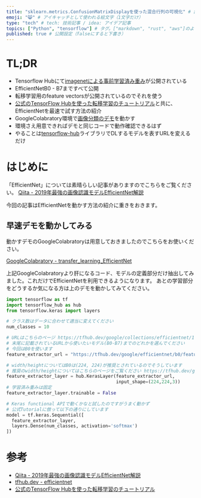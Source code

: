 ```yaml
---
title: "sklearn.metrics.ConfusionMatrixDisplayを使った混合行列の可視化" # 記事のタイトル
emoji: "😸" # アイキャッチとして使われる絵文字（1文字だけ）
type: "tech" # tech: 技術記事 / idea: アイデア記事
topics: ["Python", "tensorflow"] # タグ。["markdown", "rust", "aws"]のように指定する
published: true # 公開設定（falseにすると下書き）
---
```



# TL;DR
- Tensorflow Hubにて[imagenetによる事前学習済み重み]((https://tfhub.dev/google/collections/efficientnet/1))が公開されている
 - EfficientNetB0 - B7まですべて公開
 - 転移学習用のfeature vectorsが公開されているのでそれを使う
- [公式のTensorFlow Hubを使った転移学習のチュートリアル](https://www.tensorflow.org/tutorials/images/transfer_learning_with_hub)と共に、EfficientNetを最速で試す方法の紹介
 - GoogleColabratory環境で[画像分類のデモ]((https://colab.research.google.com/drive/18IVEXsLwHnuXq1GU18-6LvsuuDCjjYaD))を動かす
 - 環境さえ用意できればデモと同じコードで動作確認できるはず 
 - やることは[tensorflow-hub](https://pypi.org/project/tensorflow-hub/)ライブラリでDLするモデルを表すURLを変えるだけ

# はじめに

「EfficientNet」については素晴らしい記事がありますのでこちらをご覧ください。
[Qiita - 2019年最強の画像認識モデルEfficientNet解説](https://qiita.com/omiita/items/83643f78baabfa210ab1)

今回の記事はEfficientNetを動かす方法の紹介に重きをおきます。

## 早速デモを動かしてみる

動かすデモのGoogleColabratoryは用意しておきましたのでこちらをお使いください。

[GoogleColabratory - transfer_learning_EfficientNet](https://colab.research.google.com/drive/18IVEXsLwHnuXq1GU18-6LvsuuDCjjYaD)

上記GoogleColabratoryより肝になるコード、モデルの定義部分だけ抽出してみました。これだけでEfficientNetを利用できるようになります。
あとの学習部分をどうするか気になる方は上のデモを動かしてみてください。

```python
import tensorflow as tf
import tensorflow_hub as hub
from tensorflow.keras import layers

# クラス数はデータに合わせて適当に変えてください
num_classes = 10

# URLはこちらのページ https://tfhub.dev/google/collections/efficientnet/1
# 末尾に記載されているURLから使いたいモデル(B0-B7)までのどれかを選んでください
# 今回はB0を使います
feature_extractor_url = "https://tfhub.dev/google/efficientnet/b0/feature-vector/1"

# width/heightについてはB0は(224, 224)が推奨とされているのでそうしています
# 推奨のwidth/heightについてはこちらのページをご覧ください https://tfhub.dev/google/collections/efficientnet/1
feature_extractor_layer = hub.KerasLayer(feature_extractor_url,
                                         input_shape=(224,224,3))
# 学習済み重みは固定
feature_extractor_layer.trainable = False

# Keras functional APIで動くかなと試したのですがうまく動かず
# 公式Tutorialに倣って以下の通りにしています
model = tf.keras.Sequential([
  feature_extractor_layer,
  layers.Dense(num_classes, activation='softmax')
])
```

# 参考
- [Qiita - 2019年最強の画像認識モデルEfficientNet解説](https://qiita.com/omiita/items/83643f78baabfa210ab1)
- [tfhub.dev - efficientnet](https://tfhub.dev/google/collections/efficientnet/1)
- [公式のTensorFlow Hubを使った転移学習のチュートリアル](https://www.tensorflow.org/tutorials/images/transfer_learning_with_hub)
